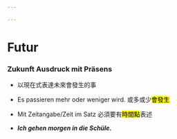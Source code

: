 ```yaml
---

---
```


# Futur

### Zukunft Ausdruck mit Präsens

- 以現在式表達未來會發生的事

- Es passieren mehr oder weniger wird. 或多或少<mark>會發生</mark>

- Mit Zeitangabe/Zeit im Satz 必須要有<mark>時間點</mark>表述

- ***Ich gehen morgen in die Schüle.***


